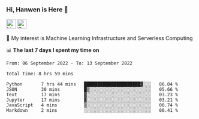 ### Hi, Hanwen is Here 👋
<p>
	<a href="https://www.linkedin.com/in/liu-hanwen/"><img src="https://img.shields.io/badge/@hanwen-0A66C2?style=flat&logo=LinkedIn&logoColor=white" alt="Linkedin"  height="25px"/></a> 
	<a href="https://scholar.google.com/citations?user=HDF0su0AAAAJ"><img src="https://img.shields.io/badge/scholar-4385FE.svg?&style=plastic&logo=google-scholar&logoColor=white" alt="Google Scholar" height="25px"> </a>
</p>
🌱 My interest is Machine Learning Infrastructure and Serverless Computing

📊 **The last 7 days I spent my time on** 
<!--START_SECTION:waka-->

```text
From: 06 September 2022 - To: 13 September 2022

Total Time: 8 hrs 59 mins

Python       7 hrs 44 mins   █████████████████████▓░░░   86.04 %
JSON         30 mins         █▒░░░░░░░░░░░░░░░░░░░░░░░   05.66 %
Text         17 mins         ▓░░░░░░░░░░░░░░░░░░░░░░░░   03.23 %
Jupyter      17 mins         ▓░░░░░░░░░░░░░░░░░░░░░░░░   03.21 %
JavaScript   4 mins          ▒░░░░░░░░░░░░░░░░░░░░░░░░   00.74 %
Markdown     2 mins          ░░░░░░░░░░░░░░░░░░░░░░░░░   00.41 %
```

<!--END_SECTION:waka-->


<!--
**david990917/david990917** is a ✨ _special_ ✨ repository because its `README.md` (this file) appears on your GitHub profile.

Here are some ideas to get you started:

- 🔭 I’m currently working on ...
- 🌱 I’m currently learning ...
- 👯 I’m looking to collaborate on ...
- 🤔 I’m looking for help with ...
- 💬 Ask me about ...
- 📫 How to reach me: ...
- 😄 Pronouns: ...
- ⚡ Fun fact: ...
-->
